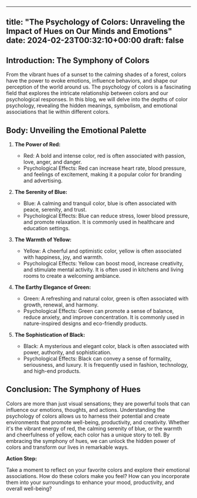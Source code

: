 
---
title: "The Psychology of Colors: Unraveling the Impact of Hues on Our Minds and Emotions"
date: 2024-02-23T00:32:10+00:00
draft: false
---

## Introduction: The Symphony of Colors

From the vibrant hues of a sunset to the calming shades of a forest, colors have the power to evoke emotions, influence behaviors, and shape our perception of the world around us. The psychology of colors is a fascinating field that explores the intricate relationship between colors and our psychological responses. In this blog, we will delve into the depths of color psychology, revealing the hidden meanings, symbolism, and emotional associations that lie within different colors.

## Body: Unveiling the Emotional Palette

1. **The Power of Red:**

   - Red: A bold and intense color, red is often associated with passion, love, anger, and danger.
   - Psychological Effects: Red can increase heart rate, blood pressure, and feelings of excitement, making it a popular color for branding and advertising.

2. **The Serenity of Blue:**

   - Blue: A calming and tranquil color, blue is often associated with peace, serenity, and trust.
   - Psychological Effects: Blue can reduce stress, lower blood pressure, and promote relaxation. It is commonly used in healthcare and education settings.

3. **The Warmth of Yellow:**

   - Yellow: A cheerful and optimistic color, yellow is often associated with happiness, joy, and warmth.
   - Psychological Effects: Yellow can boost mood, increase creativity, and stimulate mental activity. It is often used in kitchens and living rooms to create a welcoming ambiance.

4. **The Earthy Elegance of Green:**

   - Green: A refreshing and natural color, green is often associated with growth, renewal, and harmony.
   - Psychological Effects: Green can promote a sense of balance, reduce anxiety, and improve concentration. It is commonly used in nature-inspired designs and eco-friendly products.

5. **The Sophistication of Black:**

   - Black: A mysterious and elegant color, black is often associated with power, authority, and sophistication.
   - Psychological Effects: Black can convey a sense of formality, seriousness, and luxury. It is frequently used in fashion, technology, and high-end products.

## Conclusion: The Symphony of Hues

Colors are more than just visual sensations; they are powerful tools that can influence our emotions, thoughts, and actions. Understanding the psychology of colors allows us to harness their potential and create environments that promote well-being, productivity, and creativity. Whether it's the vibrant energy of red, the calming serenity of blue, or the warmth and cheerfulness of yellow, each color has a unique story to tell. By embracing the symphony of hues, we can unlock the hidden power of colors and transform our lives in remarkable ways.

**Action Step:**

Take a moment to reflect on your favorite colors and explore their emotional associations. How do these colors make you feel? How can you incorporate them into your surroundings to enhance your mood, productivity, and overall well-being?